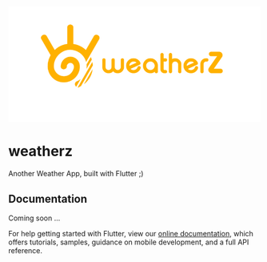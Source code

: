 <p align="center"><img src="/logo/logotype-a.png"></p>

# weatherz

Another Weather App, built with Flutter ;)

## Documentation
  
  Coming soon ...


For help getting started with Flutter, view our 
[online documentation](https://flutter.io/docs), which offers tutorials, 
samples, guidance on mobile development, and a full API reference.
